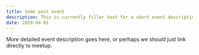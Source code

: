 ```yaml
---
title: Some past event
description: This is currently filler text for a short event description.
date: 2020-04-01
---
```


More detailed event description goes here, or perhaps we should just link directly to meetup.
